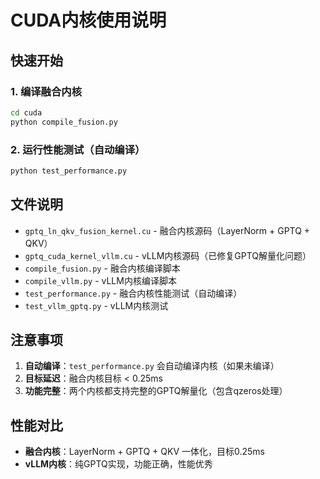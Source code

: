 # CUDA内核使用说明

## 快速开始

### 1. 编译融合内核
```bash
cd cuda
python compile_fusion.py
```

### 2. 运行性能测试（自动编译）
```bash
python test_performance.py
```

## 文件说明

- `gptq_ln_qkv_fusion_kernel.cu` - 融合内核源码（LayerNorm + GPTQ + QKV）
- `gptq_cuda_kernel_vllm.cu` - vLLM内核源码（已修复GPTQ解量化问题）
- `compile_fusion.py` - 融合内核编译脚本
- `compile_vllm.py` - vLLM内核编译脚本
- `test_performance.py` - 融合内核性能测试（自动编译）
- `test_vllm_gptq.py` - vLLM内核测试

## 注意事项

1. **自动编译**：`test_performance.py` 会自动编译内核（如果未编译）
2. **目标延迟**：融合内核目标 < 0.25ms
3. **功能完整**：两个内核都支持完整的GPTQ解量化（包含qzeros处理）

## 性能对比

- **融合内核**：LayerNorm + GPTQ + QKV 一体化，目标0.25ms
- **vLLM内核**：纯GPTQ实现，功能正确，性能优秀
